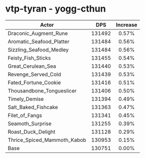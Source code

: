 # vtp-tyran - yogg-cthun
| Actor | DPS | Increase |
|---|:---:|:---:|
|Draconic_Augment_Rune|131492|0.57%|
|Aromatic_Seafood_Platter|131484|0.56%|
|Sizzling_Seafood_Medley|131484|0.56%|
|Feisty_Fish_Sticks|131455|0.54%|
|Great_Cerulean_Sea|131440|0.53%|
|Revenge_Served_Cold|131439|0.53%|
|Fated_Fortune_Cookie|131416|0.51%|
|Thousandbone_Tongueslicer|131406|0.50%|
|Timely_Demise|131394|0.49%|
|Salt_Baked_Fishcake|131363|0.47%|
|Filet_of_Fangs|131341|0.45%|
|Seamoth_Surprise|131255|0.39%|
|Roast_Duck_Delight|131128|0.29%|
|Thrice_Spiced_Mammoth_Kabob|130953|0.15%|
|Base|130751|0.00%|
